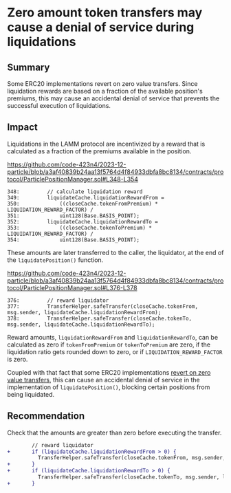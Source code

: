 # Zero amount token transfers may cause a denial of service during liquidations

## Summary

Some ERC20 implementations revert on zero value transfers. Since liquidation rewards are based on a fraction of the available position's premiums, this may cause an accidental denial of service that prevents the successful execution of liquidations.

## Impact

Liquidations in the LAMM protocol are incentivized by a reward that is calculated as a fraction of the premiums available in the position.

https://github.com/code-423n4/2023-12-particle/blob/a3af40839b24aa13f5764d4f84933dbfa8bc8134/contracts/protocol/ParticlePositionManager.sol#L348-L354

```solidity
348:         // calculate liquidation reward
349:         liquidateCache.liquidationRewardFrom =
350:             ((closeCache.tokenFromPremium) * LIQUIDATION_REWARD_FACTOR) /
351:             uint128(Base.BASIS_POINT);
352:         liquidateCache.liquidationRewardTo =
353:             ((closeCache.tokenToPremium) * LIQUIDATION_REWARD_FACTOR) /
354:             uint128(Base.BASIS_POINT);
```

These amounts are later transferred to the caller, the liquidator, at the end of the `liquidatePosition()` function.

https://github.com/code-423n4/2023-12-particle/blob/a3af40839b24aa13f5764d4f84933dbfa8bc8134/contracts/protocol/ParticlePositionManager.sol#L376-L378

```solidity
376:         // reward liquidator
377:         TransferHelper.safeTransfer(closeCache.tokenFrom, msg.sender, liquidateCache.liquidationRewardFrom);
378:         TransferHelper.safeTransfer(closeCache.tokenTo, msg.sender, liquidateCache.liquidationRewardTo);
```

Reward amounts, `liquidationRewardFrom` and `liquidationRewardTo`, can be calculated as zero if `tokenFromPremium` or `tokenToPremium` are zero, if the liquidation ratio gets rounded down to zero, or if `LIQUIDATION_REWARD_FACTOR` is zero.

Coupled with that fact that some ERC20 implementations [revert on zero value transfers](https://github.com/d-xo/weird-erc20?tab=readme-ov-file#revert-on-zero-value-transfers), this can cause an accidental denial of service in the implementation of `liquidatePosition()`, blocking certain positions from being liquidated.

## Recommendation

Check that the amounts are greater than zero before executing the transfer.

```diff
        // reward liquidator
+       if (liquidateCache.liquidationRewardFrom > 0) {
          TransferHelper.safeTransfer(closeCache.tokenFrom, msg.sender, liquidateCache.liquidationRewardFrom);
+       }
+       if (liquidateCache.liquidationRewardTo > 0) {
          TransferHelper.safeTransfer(closeCache.tokenTo, msg.sender, liquidateCache.liquidationRewardTo);
+       }
```
